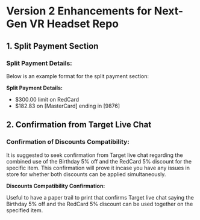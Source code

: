 # Version 2 Enhancements for Next-Gen VR Headset Repo

## 1. Split Payment Section

### Split Payment Details:

Below is an example format for the split payment section:

**Split Payment Details:**

- $300.00 limit on RedCard
- $182.83 on [MasterCard] ending in [9876]


## 2. Confirmation from Target Live Chat

### Confirmation of Discounts Compatibility:

It is suggested to seek confirmation from Target live chat regarding the combined use of the Birthday 5% off and the RedCard 5% discount for the specific item. This confirmation will prove it incase you have any issues in store for whether both discounts can be applied simultaneously.

**Discounts Compatibility Confirmation:**

Useful to have a paper trail to print that confirms Target live chat saying the Birthday 5% off and the RedCard 5% discount can be used together on the specified item.

